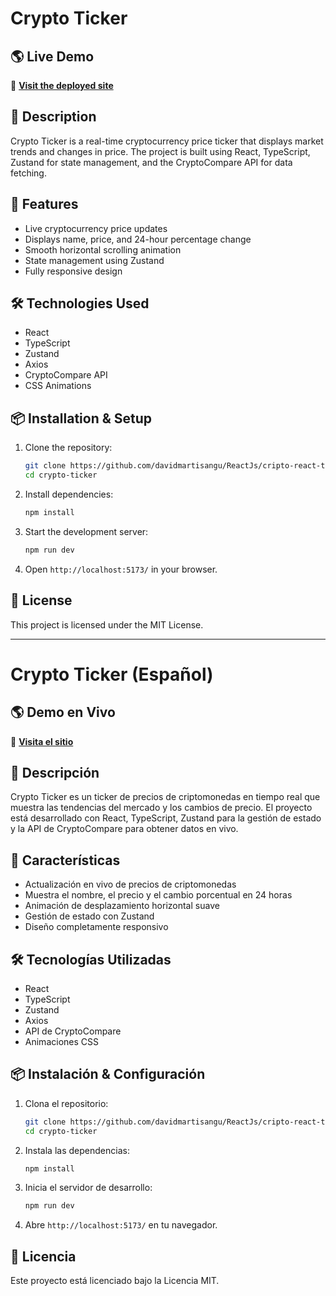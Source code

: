 # Crypto Ticker

## 🌎 Live Demo

🔗 **[Visit the deployed site](https://resplendent-torte-c457d9.netlify.app/)**

## 📜 Description

Crypto Ticker is a real-time cryptocurrency price ticker that displays market trends and changes in price. The project is built using React, TypeScript, Zustand for state management, and the CryptoCompare API for data fetching.

## 🚀 Features

- Live cryptocurrency price updates
- Displays name, price, and 24-hour percentage change
- Smooth horizontal scrolling animation
- State management using Zustand
- Fully responsive design

## 🛠 Technologies Used

- React
- TypeScript
- Zustand
- Axios
- CryptoCompare API
- CSS Animations

## 📦 Installation & Setup

1. Clone the repository:
   ```bash
   git clone https://github.com/davidmartisangu/ReactJs/cripto-react-typescript.git
   cd crypto-ticker
   ```
2. Install dependencies:
   ```bash
   npm install
   ```
3. Start the development server:
   ```bash
   npm run dev
   ```
4. Open `http://localhost:5173/` in your browser.

## 📜 License

This project is licensed under the MIT License.

---

# Crypto Ticker (Español)

## 🌎 Demo en Vivo

🔗 **[Visita el sitio](https://resplendent-torte-c457d9.netlify.app/)**

## 📜 Descripción

Crypto Ticker es un ticker de precios de criptomonedas en tiempo real que muestra las tendencias del mercado y los cambios de precio. El proyecto está desarrollado con React, TypeScript, Zustand para la gestión de estado y la API de CryptoCompare para obtener datos en vivo.

## 🚀 Características

- Actualización en vivo de precios de criptomonedas
- Muestra el nombre, el precio y el cambio porcentual en 24 horas
- Animación de desplazamiento horizontal suave
- Gestión de estado con Zustand
- Diseño completamente responsivo

## 🛠 Tecnologías Utilizadas

- React
- TypeScript
- Zustand
- Axios
- API de CryptoCompare
- Animaciones CSS

## 📦 Instalación & Configuración

1. Clona el repositorio:
   ```bash
   git clone https://github.com/davidmartisangu/ReactJs/cripto-react-typescript.git
   cd crypto-ticker
   ```
2. Instala las dependencias:
   ```bash
   npm install
   ```
3. Inicia el servidor de desarrollo:
   ```bash
   npm run dev
   ```
4. Abre `http://localhost:5173/` en tu navegador.

## 📜 Licencia

Este proyecto está licenciado bajo la Licencia MIT.

